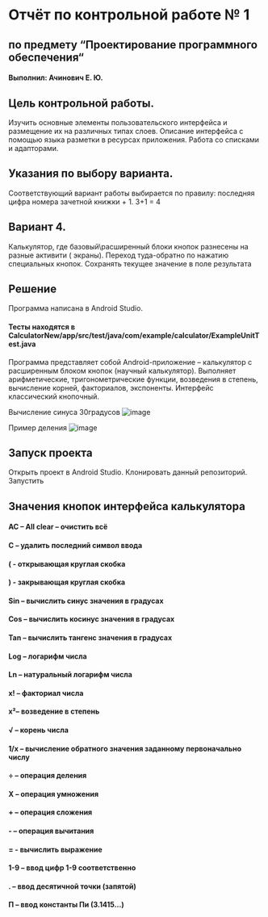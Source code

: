 # Отчёт по контрольной работе № 1
## по предмету “Проектирование программного обеспечения“

#### Выполнил: Ачинович Е. Ю.



## Цель контрольной работы.
Изучить основные элементы пользовательского интерфейса и
размещение их на различных типах слоев. Описание интерфейса с помощью
языка разметки в ресурсах приложения. Работа со списками и адапторами.

## Указания по выбору варианта.
Соответствующий вариант работы выбирается по правилу: последняя цифра номера зачетной книжки + 1.
3+1 = 4 


## Вариант 4.
Калькулятор, где базовый\расширенный блоки кнопок разнесены на разные активити ( экраны). Переход туда-обратно по нажатию специальных кнопок. Сохранять текущее значение в поле результата

## Решение
Программа написана в Android Studio.

#### Тесты находятся в CalculatorNew/app/src/test/java/com/example/calculator/ExampleUnitTest.java

Программа представляет собой Android-приложение – калькулятор с
расширенным блоком кнопок (научный калькулятор). Выполняет
арифметические, тригонометрические функции, возведения в степень,
вычисление корней, факториалов, экспоненты.
Интерфейс классический кнопочный. 


Вычисление синуса 30градусов 
![image](https://user-images.githubusercontent.com/75760235/212774156-8b328ce2-ff84-4b89-b9c2-36e7855058c7.png)
      
      
Пример деления
![image](https://user-images.githubusercontent.com/75760235/212774203-5be33f01-873e-4ddb-8649-b69d50b18439.png)



## Запуск проекта
Открыть проект в Android Studio. Клонировать данный репозиторий. Запустить

## Значения кнопок интерфейса калькулятора

#### AC – All clear – очистить всё
#### С – удалить последний символ ввода
#### ( - открывающая круглая скобка
#### ) - закрывающая круглая скобка
#### Sin – вычислить синус значения в градусах
#### Cos – вычислить косинус значения в градусах
#### Tan – вычислить тангенс значения в градусах
#### Log – логарифм числа
#### Ln – натуральный логарифм числа
#### x! – факториал числа
#### x²– возведение в степень
#### √ – корень числа
#### 1/x – вычисление обратного значения заданному первоначально числу
#### ÷ – операция деления
#### X – операция умножения
#### + – операция сложения
#### - – операция вычитания
#### = - вычислить выражение
#### 1-9 – ввод цифр 1-9 соответственно
#### . – ввод десятичной точки (запятой)
#### П – ввод константы Пи (3.1415…)
